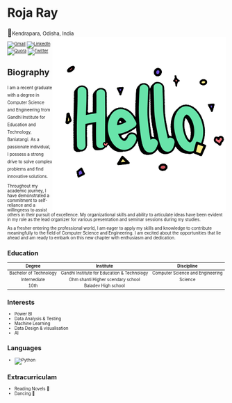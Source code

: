<h1>Roja Ray</h1>
<Big>📍</Big><small>Kendrapara, Odisha, India<small>

<img src="https://github.com/Roja-Ray/Roja-Ray/blob/6e537bb1c7e29bb9aba6630ae0b2be98a9e49ee7/472108440_HELLO_STICKER_400px.gif" align="right">

[![Gmail](https://img.shields.io/badge/Gmail-D14836?style=for-the-badge&logo=gmail&logoColor=white)](mailto:roja.ray18@gmail.com)
[![LinkedIn](https://img.shields.io/badge/linkedin-%230077B5.svg?style=for-the-badge&logo=linkedin&logoColor=white)](https://www.linkedin.com/in/roja-ray/)
[![Quora](https://img.shields.io/badge/Quora-D14836?style=for-the-badge&logo=Quora&logoColor=white)](https://www.quora.com/profile/Roja-Ray-2?ch=10&oid=2025502311&share=555b24b6&srid=hJvIMt&target_type=user)
[![Twitter](https://img.shields.io/badge/Twitter-1DA1F2?style=for-the-badge&logo=twitter&logoColor=white)](https://twitter.com/RojaRay4?t=CHlwRsOJvgalE_LjjCCdMw&s=08)
<h1> Biography </h1>
I am a recent graduate with a degree in Computer Science and Engineering from Gandhi Institute for Education and Technology, Baniatangi. As a passionate individual, I possess a strong drive to solve complex problems and find innovative solutions.

Throughout my academic journey, I have demonstrated a commitment to self-reliance and a willingness to assist others in their pursuit of excellence. My organizational skills and ability to articulate ideas have been evident in my role as the lead organizer for various presentation and seminar sessions during my studies.

As a fresher entering the professional world, I am eager to apply my skills and knowledge to contribute meaningfully to the field of Computer Science and Engineering. I am excited about the opportunities that lie ahead and am ready to embark on this new chapter with enthusiasm and dedication.

## Education
|          Degree         |                  Institute                       |              Discipline                |
|:-----------------------:|:------------------------------------------------:|:--------------------------------------:|
| Bachelor of Technology  | Gandhi Institute for Education & Technology      | Computer Science and Engineering       |
|      Internediate       | Ohm shanti Higher scendary school                |               Science                  |
|          10th           |  Baladev High school                             |                                        |


## Interests
* Power BI
* Data Analysis & Testing
* Machine Learning
* Data Design & visualisation
* AI

## Languages
* ![Python](https://img.shields.io/badge/python-3670A0?style=for-the-badge&logo=python&logoColor=ffdd54)
  
## Extracurriculam 
* Reading Novels 📖
* Dancing 💃

